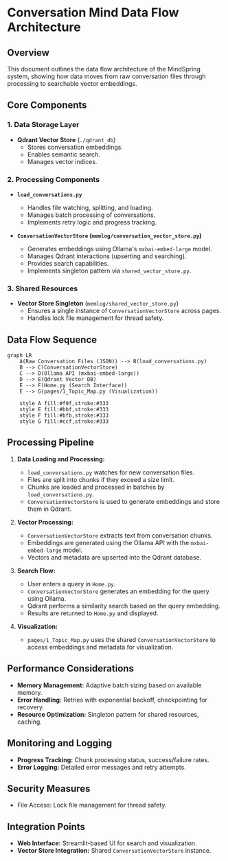# Conversation Mind Data Flow Architecture

## Overview

This document outlines the data flow architecture of the MindSpring system, showing how data moves from raw conversation files through processing to searchable vector embeddings.

## Core Components

### 1. Data Storage Layer

- **Qdrant Vector Store** (`./qdrant_db`)
    - Stores conversation embeddings.
    - Enables semantic search.
    - Manages vector indices.

### 2. Processing Components

- **`load_conversations.py`**
    - Handles file watching, splitting, and loading.
    - Manages batch processing of conversations.
    - Implements retry logic and progress tracking.

- **`ConversationVectorStore` (`memlog/conversation_vector_store.py`)**
    - Generates embeddings using Ollama's `mxbai-embed-large` model.
    - Manages Qdrant interactions (upserting and searching).
    - Provides search capabilities.
    - Implements singleton pattern via `shared_vector_store.py`.

### 3. Shared Resources

- **Vector Store Singleton** (`memlog/shared_vector_store.py`)
    - Ensures a single instance of `ConversationVectorStore` across pages.
    - Handles lock file management for thread safety.

## Data Flow Sequence

```mermaid
graph LR
    A(Raw Conversation Files (JSON)) --> B(load_conversations.py)
    B --> C(ConversationVectorStore)
    C --> D(Ollama API (mxbai-embed-large))
    D --> E(Qdrant Vector DB)
    E --> F(Home.py (Search Interface))
    E --> G(pages/1_Topic_Map.py (Visualization))

    style A fill:#f9f,stroke:#333
    style E fill:#bbf,stroke:#333
    style F fill:#bfb,stroke:#333
    style G fill:#ccf,stroke:#333
```

## Processing Pipeline

1. **Data Loading and Processing:**

   - `load_conversations.py` watches for new conversation files.
   - Files are split into chunks if they exceed a size limit.
   - Chunks are loaded and processed in batches by `load_conversations.py`.
   - `ConversationVectorStore` is used to generate embeddings and store them in Qdrant.

2. **Vector Processing:**

   - `ConversationVectorStore` extracts text from conversation chunks.
   - Embeddings are generated using the Ollama API with the `mxbai-embed-large` model.
   - Vectors and metadata are upserted into the Qdrant database.

3. **Search Flow:**

   - User enters a query in `Home.py`.
   - `ConversationVectorStore` generates an embedding for the query using Ollama.
   - Qdrant performs a similarity search based on the query embedding.
   - Results are returned to `Home.py` and displayed.

4. **Visualization:**
    - `pages/1_Topic_Map.py` uses the shared `ConversationVectorStore` to access embeddings and metadata for visualization.


## Performance Considerations

- **Memory Management:** Adaptive batch sizing based on available memory.
- **Error Handling:** Retries with exponential backoff, checkpointing for recovery.
- **Resource Optimization:** Singleton pattern for shared resources, caching.

## Monitoring and Logging

- **Progress Tracking:** Chunk processing status, success/failure rates.
- **Error Logging:** Detailed error messages and retry attempts.

## Security Measures

- File Access: Lock file management for thread safety.


## Integration Points

- **Web Interface:** Streamlit-based UI for search and visualization.
- **Vector Store Integration:** Shared `ConversationVectorStore` instance.
